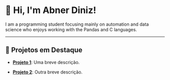 # 👋 Hi, I'm Abner Diniz!

I am a programming student focusing mainly on automation and data science who enjoys working with the Pandas and C languages.

---

## 🌟 Projetos em Destaque
- [**Projeto 1**](#): Uma breve descrição.

  
- [**Projeto 2**](#): Outra breve descrição.
